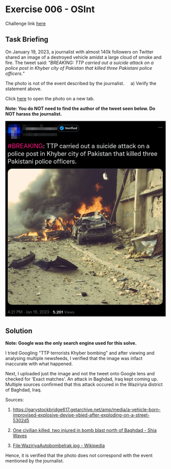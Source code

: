 # Exercise 006 - OSInt

Challenge link [here](https://gralhix.com/list-of-osint-exercises/osint-exercise-006/)

## Task Briefing

On January 19, 2023, a journalist with almost 140k followers on 
Twitter shared an image of a destroyed vehicle amidst a large cloud of 
smoke and fire. The tweet said: “*BREAKING: TTP* *carried out a suicide attack on a police post in Khyber city of Pakistan that killed three Pakistani police officers.*“  

The photo is not of the event described by the journalist.
    a) Verify the statement above.

Click [here](./osintexercise006.webp) to open the photo on a new tab.

**Note: You do NOT need to find the author of the tweet seen below. Do NOT harass the journalist.**

![here](./osintexercise006.webp)

## Solution

**Note: Google was the only search engine used for this solve.**

I tried Googling "TTP terrorists Khyber bombing" and after viewing and analysing multiple newsfeeds, I verified that the image was infact inaccurate with what happened.

Next, I uploaded just the image and not the tweet onto Google lens and checked for 'Exact matches'. An attack in Baghdad, Iraq kept coming up. Multiple sources confirmed that this attack occured in the Waziriyia district of Baghdad, Iraq.

Sources:

1. https://garystockbridge617.getarchive.net/amp/media/a-vehicle-born-improvised-explosive-devise-vbied-after-exploding-on-a-street-5302d5

2. [One civilian killed, two injured in bomb blast north of Baghdad - Shia Waves](https://shiawaves.com/english/news/islam/5428-one-civilian-killed-two-injured-in-bomb-blast-north-of-baghdad/)

3. [File:WaziriyaAutobombeIrak.jpg - Wikipedia](https://en.m.wikipedia.org/wiki/File:WaziriyaAutobombeIrak.jpg#filehistory)

Hence, it is verified that the photo does not correspond with the event mentioned by the journalist.
